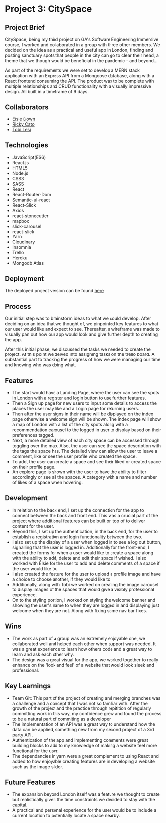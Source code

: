# Project 3: CitySpace

## Project Brief
CitySpace, being my third project on GA's Software Engineering Immersive course, I worked and collaborated in a group with three other members. We decided on the idea as a practical and useful app in London, finding and posting sanctuary spots that people in the city can go to clear their head, a theme that we though would be beneficial in the pandemic - and beyond...

As part of the requirements we were set to develop a MERN stack application with an Express API from a Mongoose database, along with a React frontend consuming the API. The product was to be complete with multiple relationships and CRUD functionality with a visually impressive design. All built in a timeframe of 9 days.

## Collaborators

* [Elsie Down](https://github.com/elsiedown)
* [Ricky Cato](https://github.com/rickyc000)
* [Tobi Lesi](https://github.com/olulesi)

## Technologies

* JavaScript(ES6)
* React.js
* HTML5 
* Node.js
* CSS3
* SASS
* React
* React-Router-Dom
* Semantic-ui-react
* React-Slick
* Axios
* react-stonecutter
* mapbox 
* slick-carousel
* react-slick
* Yarn
* Cloudinary
* Insomnia
* Trello
* Heroku
* Mongodb Atlas

## Deployment

The deployed project version can be found [here](https://app-cityspace.herokuapp.com/)

## Process

Our initial step was to brainstorm ideas to what we could develop. After deciding on an idea that we thought of, we pinpointed key features to what our user would like and expect to see. Thereafter, a wireframe was made to visually pan out how our app would look and give further depth to creating the app.

After this initial phase, we discussed the tasks we needed to create the project. At this point we delved into assigning tasks on the trello board. A substantial part to tracking the progress of how we were managing our time and knowing who was doing what.

## Features

* The start would have a Landing Page, where the user can see the spots in London with a register and login button to use further features.
* Then a Sign up page for new users to input some details to access the places the user may like and a Login page for returning users.
* Then after the user signs in their name will be displayed on the index page otherwise a welcome sign will be shown. The index page will show a map of London with a list of the city spots along with a recommendation carousel to the logged in user to display based on their preferences tagged.
* Next, a more detailed view of each city space can be accessed through toggling over the map. Also, the user can see the space description with the tags the space has. The detailed view can allow the user to leave a comment, like or see the user profile who created the space.
* To add, the user can create a space and see their liked or created space on their profile page.
* An explore page is shown with the user to have the ability to filter accordingly or see all the spaces. A category with a name and number of likes of a space when hovering.

## Development

* In relation to the back end, I set up the connection for the app to connect between the back and front end. This was a crucial part of the project where additional features can be built on top of to deliver content for the user. 
* Beyond this, I set up the authentication, in the back end, for the user to establish a registration and login functionality between the two. 
* I also set up the display of a user when logged in to see a log out button, signalling that the user is logged in. Additionally for the front-end, I created the forms for when a user would like to create a space along with the ability to add, delete and edit their space if wished. I also worked with Elsie for the user to add and delete comments of a space if the user would like to. 
* I also created the feature for the user to upload a profile image and have a choice to choose another, if they would like to. 
* Additionally, along with Tobi we worked on creating the image carousel to display images of the spaces that would give a visibly professional experience.
* On to the styling portion, I worked on styling the welcome banner and showing the user's name to when they are logged in and displaying just welcome when they are not. Along with fixing some nav bar fixes.

## Wins
* The work as part of a group was an extremely enjoyable one, we collaborated well and helped each other when support was needed. It was a great experience to learn how others code and a great way to learn and ask each other why.
* The design was a great visual for the app, we worked together to really enhance on the 'look and feel' of a website that would look sleek and professional.
## Key Learnings
* Team Git: This part of the project of creating and merging branches was a challenge and a concept that I was not so familiar with. After the growth of the project and the practice through repitition of regularly committing work in this way, my confidence grew and found the process to be a natural part of commiting as a developer.
* The implementation of an API was a great way to understand how the data can be applied, something new from my second project of a 3rd party API.
* Authentication of the app and implementing comments were great building blocks to add to my knowledge of making a website feel more functional for the user.
* The dependancies in yarn were a great complement to using React and added to how enjoyable creating features are in developing a website such as the image slider.


## Future Features
* The expansion beyond London itself was a feature we thought to create but realistically given the time constraints we decided to stay with the capital.
* A practical and personal experience for the user would be to include a current location to potentially locate a space nearby.

